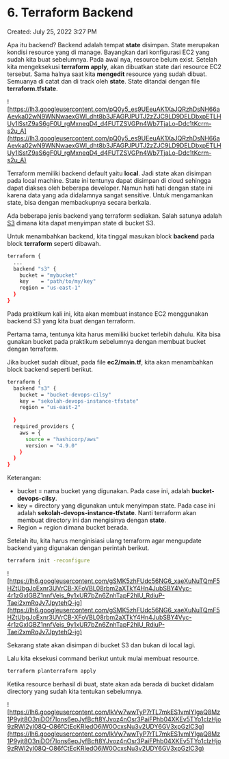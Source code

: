 # 6. Terraform Backend

Created: July 25, 2022 3:27 PM

Apa itu backend? Backend adalah tempat **state** disimpan. State merupakan kondisi resource yang di manage. Bayangkan dari konfigurasi EC2 yang sudah kita buat sebelumnya. Pada awal nya, resource belum exist. Setelah kita mengeksekusi **terraform apply**, akan dibuatkan state dari resource EC2 tersebut. Sama halnya saat kita **mengedit** resource yang sudah dibuat. Semuanya di catat dan di track oleh **state**. State ditandai dengan file **terraform.tfstate**.

![https://lh3.googleusercontent.com/pQ0y5_es9UEeuAK1XaJQRzhDsNH66aAevka02wN9WNNwaexGWl_dht8b3JFAGPJPUTJ2zZJC9LD9DELDbxpETLHUy1lSstZ9aS6gF0U_rgMxneqD4_d4FUTZSVGPn4Wb7TjaLo-Ddc1tKcrm-s2u_A](https://lh3.googleusercontent.com/pQ0y5_es9UEeuAK1XaJQRzhDsNH66aAevka02wN9WNNwaexGWl_dht8b3JFAGPJPUTJ2zZJC9LD9DELDbxpETLHUy1lSstZ9aS6gF0U_rgMxneqD4_d4FUTZSVGPn4Wb7TjaLo-Ddc1tKcrm-s2u_A)

Terraform memiliki backend default yaitu **local**. Jadi state akan disimpan pada local machine. State ini tentunya dapat disimpan di cloud sehingga dapat diakses oleh beberapa developer. Namun hati hati dengan state ini karena data yang ada didalamnya sangat sensitive. Untuk mengamankan state, bisa dengan membackupnya secara berkala.

Ada beberapa jenis backend yang terraform sediakan. Salah satunya adalah [S3](https://www.terraform.io/language/settings/backends/s3) dimana kita dapat menyimpan state di bucket S3.

Untuk menambahkan backend, kita tinggal masukan block **backend** pada block **terraform** seperti dibawah.

```bash
terraform {
  ...
  backend "s3" {
    bucket = "mybucket"
    key    = "path/to/my/key"
    region = "us-east-1"
  }
}
```

Pada praktikum kali ini, kita akan membuat instance EC2 menggunakan backend S3 yang kita buat dengan terraform.

Pertama tama, tentunya kita harus memiliki bucket terlebih dahulu. Kita bisa gunakan bucket pada praktikum sebelumnya dengan membuat bucket dengan terraform.

Jika bucket sudah dibuat, pada file **ec2/main.tf**, kita akan menambahkan block backend seperti berikut.

```bash
terraform {
  backend "s3" {
    bucket = "bucket-devops-cilsy"
    key = "sekolah-devops-instance-tfstate"
    region = "us-east-2"
    
  }
  required_providers {
    aws = {
      source = "hashicorp/aws"
      version = "4.9.0"
    }
  }
}
```

Keterangan:

- bucket = nama bucket yang digunakan. Pada case ini, adalah **bucket-devops-cilsy**.
- key = directory yang digunakan untuk menyimpan state. Pada case ini adalah **sekolah-devops-instance-tfstate**. Nanti terraform akan membuat directory ini dan mengisinya dengan **state**.
- Region = region dimana bucket berada.

Setelah itu, kita harus menginisiasi ulang terraform agar mengupdate backend yang digunakan dengan perintah berikut.

```bash
terraform init -reconfigure
```

![https://lh6.googleusercontent.com/gSMK5zhFUdc56NG6_xaeXuNuTQmF5HZtUbgJoExnr3UVrCB-XFoVBL08rbm2aXTkY4Hn4JubSBY4Vyc-4r1zGxIGBZ1nnfVeis_9y1xUR7bZn6ZnhTapF2hIU_RdiuP-Taei2xmRqJv7JpytehQ-jg](https://lh6.googleusercontent.com/gSMK5zhFUdc56NG6_xaeXuNuTQmF5HZtUbgJoExnr3UVrCB-XFoVBL08rbm2aXTkY4Hn4JubSBY4Vyc-4r1zGxIGBZ1nnfVeis_9y1xUR7bZn6ZnhTapF2hIU_RdiuP-Taei2xmRqJv7JpytehQ-jg)

Sekarang state akan disimpan di bucket S3 dan bukan di local lagi.

Lalu kita eksekusi command berikut untuk mulai membuat resource.

```bash
terraform planterraform apply
```

Ketika resource berhasil di buat, state akan ada berada di bucket didalam directory yang sudah kita tentukan sebelumnya.

![https://lh6.googleusercontent.com/lkVw7wwTyP7rTL7mkES1vmIYIgaQ8Mz1P9yjt8O3niDOf7Ions6epJyfBcft8YJvoz4nOsr3PaiFPhb04XKEv5TYo1clzHjo9zRWI2yI08Q-O86fCtEcKRIedO6jW0OcxsNu3v2UDY6GV3xpGzlC3g](https://lh6.googleusercontent.com/lkVw7wwTyP7rTL7mkES1vmIYIgaQ8Mz1P9yjt8O3niDOf7Ions6epJyfBcft8YJvoz4nOsr3PaiFPhb04XKEv5TYo1clzHjo9zRWI2yI08Q-O86fCtEcKRIedO6jW0OcxsNu3v2UDY6GV3xpGzlC3g)